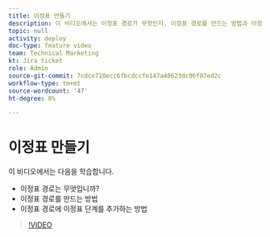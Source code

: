 ```yaml
---
title: 이정표 만들기
description: 이 비디오에서는 이정표 경로가 무엇인지, 이정표 경로를 만드는 방법과 이정표 단계를 추가하는 방법을 알아봅니다.
topic: null
activity: deploy
doc-type: feature video
team: Technical Marketing
kt: Jira ticket
role: Admin
source-git-commit: 7cdce710ecc6fbcdccfe147a40623dc96f07ed2c
workflow-type: tm+mt
source-wordcount: '47'
ht-degree: 0%

---
```


# 이정표 만들기

이 비디오에서는 다음을 학습합니다.

* 이정표 경로는 무엇입니까?
* 이정표 경로를 만드는 방법
* 이정표 경로에 이정표 단계를 추가하는 방법

>[!VIDEO](https://video.tv.adobe.com/v/335204/?quality=12)
